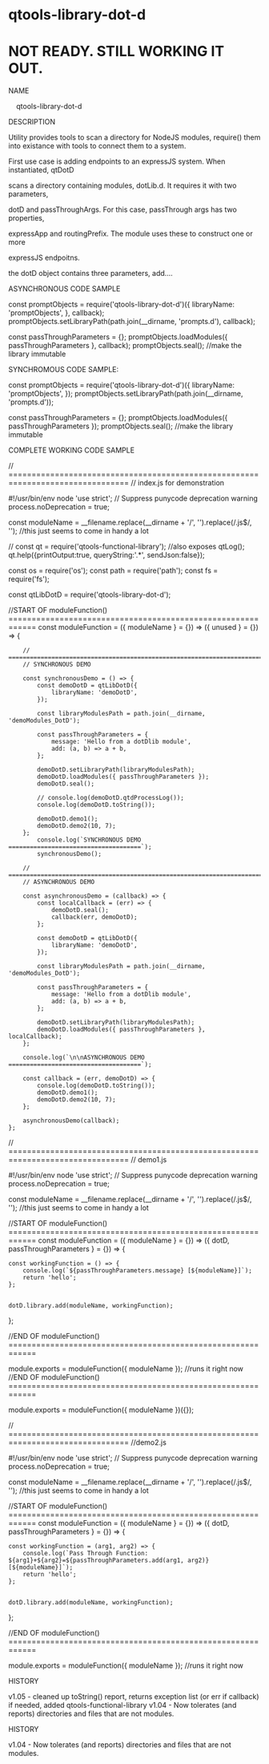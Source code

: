 # qtools-library-dot-d

# NOT READY. STILL WORKING IT OUT.

NAME

    qtools-library-dot-d

DESCRIPTION

Utility provides tools to scan a directory for NodeJS modules, require() them into existance with tools to connect them to a system.



First use case is adding endpoints to an expressJS system. When instantiated, qtDotD

scans a directory containing modules, dotLib.d. It requires it with two parameters,

dotD and passThroughArgs. For this case, passThrough args has two properties, 

expressApp and routingPrefix. The module uses these to construct one or more 

expressJS endpoitns.



the dotD object contains three parameters, add....

ASYNCHRONOUS CODE SAMPLE

const promptObjects = require('qtools-library-dot-d')({
	libraryName: 'promptObjects',
}, callback);
promptObjects.setLibraryPath(path.join(__dirname, 'prompts.d'), callback);

const passThroughParameters = {};
promptObjects.loadModules({ passThroughParameters }, callback);
promptObjects.seal(); //make the library immutable



SYNCHROMOUS CODE SAMPLE:

const promptObjects = require('qtools-library-dot-d')({
	libraryName: 'promptObjects',
});
promptObjects.setLibraryPath(path.join(__dirname, 'prompts.d'));

const passThroughParameters = {};
promptObjects.loadModules({ passThroughParameters });
promptObjects.seal(); //make the library immutable


COMPLETE WORKING CODE SAMPLE

// ================================================================================
// index.js for demonstration

#!/usr/bin/env node
'use strict';
// Suppress punycode deprecation warning
process.noDeprecation = true;

const moduleName = __filename.replace(__dirname + '/', '').replace(/.js$/, ''); //this just seems to come in handy a lot

// const qt = require('qtools-functional-library'); //also exposes qtLog(); qt.help({printOutput:true, queryString:'.*', sendJson:false});

const os = require('os');
const path = require('path');
const fs = require('fs');

const qtLibDotD = require('qtools-library-dot-d');

//START OF moduleFunction() ============================================================
const moduleFunction =
	({ moduleName } = {}) =>
	({ unused } = {}) => {
	
		// ========================================================================
		// SYNCHRONOUS DEMO

		const synchronousDemo = () => {
			const demoDotD = qtLibDotD({
				libraryName: 'demoDotD',
			});

			const libraryModulesPath = path.join(__dirname, 'demoModules_DotD');

			const passThroughParameters = {
				message: 'Hello from a dotDlib module',
				add: (a, b) => a + b,
			};

			demoDotD.setLibraryPath(libraryModulesPath);
			demoDotD.loadModules({ passThroughParameters });
			demoDotD.seal();

			// console.log(demoDotD.qtdProcessLog());
			console.log(demoDotD.toString());

			demoDotD.demo1();
			demoDotD.demo2(10, 7);
		};
			console.log(`SYNCHRONOUS DEMO =====================================`);
			synchronousDemo();
	
		// ========================================================================
		// ASYNCHRONOUS DEMO

		const asynchronousDemo = (callback) => {
			const localCallback = (err) => {
				demoDotD.seal();
				callback(err, demoDotD);
			};

			const demoDotD = qtLibDotD({
				libraryName: 'demoDotD',
			});

			const libraryModulesPath = path.join(__dirname, 'demoModules_DotD');

			const passThroughParameters = {
				message: 'Hello from a dotDlib module',
				add: (a, b) => a + b,
			};

			demoDotD.setLibraryPath(libraryModulesPath);
			demoDotD.loadModules({ passThroughParameters }, localCallback);
		};

		console.log(`\n\nASYNCHRONOUS DEMO =====================================`);

		const callback = (err, demoDotD) => {
			console.log(demoDotD.toString());
			demoDotD.demo1();
			demoDotD.demo2(10, 7);
		};
		
		asynchronousDemo(callback);
	};


// ================================================================================
// demo1.js

#!/usr/bin/env node
'use strict';
// Suppress punycode deprecation warning
process.noDeprecation = true;

const moduleName = __filename.replace(__dirname + '/', '').replace(/.js$/, ''); //this just seems to come in handy a lot

//START OF moduleFunction() ============================================================
const moduleFunction = ({ moduleName } = {}) => ({ dotD, passThroughParameters } = {}) => {

	const workingFunction = () => {
		console.log(`${passThroughParameters.message} [${moduleName}]`);
		return 'hello';
	};
	

	dotD.library.add(moduleName, workingFunction);
};

//END OF moduleFunction() ============================================================

module.exports = moduleFunction({ moduleName }); //runs it right now
//END OF moduleFunction() ============================================================

module.exports = moduleFunction({ moduleName })({});


// ================================================================================
//demo2.js

#!/usr/bin/env node
'use strict';
// Suppress punycode deprecation warning
process.noDeprecation = true;

const moduleName = __filename.replace(__dirname + '/', '').replace(/.js$/, ''); //this just seems to come in handy a lot

//START OF moduleFunction() ============================================================
const moduleFunction = ({ moduleName } = {}) => ({ dotD, passThroughParameters } = {}) => {

	const workingFunction = (arg1, arg2) => {
		console.log(`Pass Through Function: ${arg1}+${arg2}=${passThroughParameters.add(arg1, arg2)} [${moduleName}]`);
		return 'hello';
	};
	

	dotD.library.add(moduleName, workingFunction);
};

//END OF moduleFunction() ============================================================

module.exports = moduleFunction({ moduleName }); //runs it right now


HISTORY

v1.05 - cleaned up toString() report, returns exception list (or err if callback) if needed, added qtools-functional-library
v1.04 - Now tolerates (and reports) directories and files that are not modules.


HISTORY

v1.04 - Now tolerates (and reports) directories and files that are not modules.
